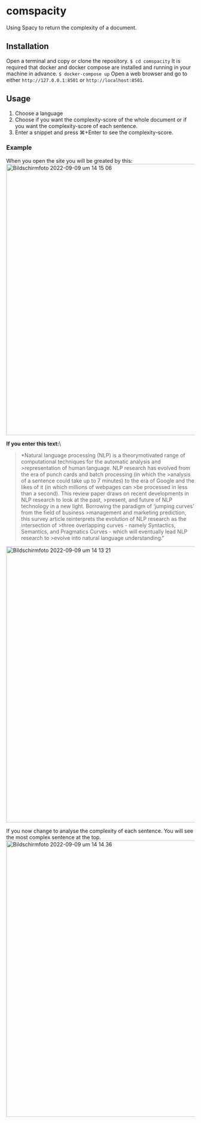 # comspacity
Using Spacy to return the complexity of a document.
## Installation
Open a terminal and copy or clone the repository.
`$ cd comspacity`
It is required that docker and docker compose are installed and running in your machine in advance.
`$ docker-compose up`
Open a web browser and go to either `http://127.0.0.1:8501` or `http://localhost:8501`.
## Usage
1. Choose a language
2. Choose if you want the complexity-score of the whole document or if you want the complexity-score of each sentence.
3. Enter a snippet and press ⌘+Enter to see the complexity-score.
### Example
When you open the site you will be greated by this:
<img width="725" alt="Bildschirmfoto 2022-09-09 um 14 15 06" src="https://user-images.githubusercontent.com/41857601/189454833-35290d0f-5a70-4586-9947-b46feb0ad5be.png">

**If you enter this text:**\
>*Natural language processing (NLP) is a theorymotivated range of computational techniques for the automatic analysis and >representation of human language. NLP research has evolved from the era of punch cards and batch processing (in which the >analysis of a sentence could take up to 7 minutes) to the era of Google and the likes of it (in which millions of webpages can >be processed in less than a second). This review paper draws on recent developments in NLP research to look at the past, >present, and future of NLP technology in a new light. Borrowing the paradigm of ‘jumping curves’ from the field of business >management and marketing prediction, this survey article reinterprets the evolution of NLP research as the intersection of >three overlapping curves - namely Syntactics, Semantics, and Pragmatics Curves - which will eventually lead NLP research to >evolve into natural language understanding."
<img width="738" alt="Bildschirmfoto 2022-09-09 um 14 13 21" src="https://user-images.githubusercontent.com/41857601/189454746-4a5c5f7e-eb9e-4940-bc99-b1d40e6a67e7.png">

If you now change to analyse the complexity of each sentence. You will see the most complex sentence at the top. \
<img width="739" alt="Bildschirmfoto 2022-09-09 um 14 14 36" src="https://user-images.githubusercontent.com/41857601/189454854-9c76934e-82cc-480d-9c11-7636be53e83c.png">

